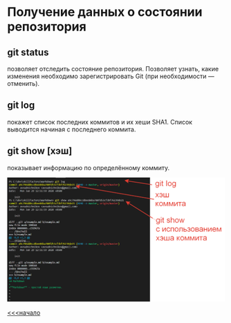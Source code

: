 
# Получение данных о состоянии репозитория
## git status 
позволяет отследить состояние репозитория. Позволяет узнать, какие изменения необходимо зарегистрировать Git (при необходимости — отменить).

## git log 
покажет список последних коммитов и их хеши SHA1. Список выводится начиная с последнего коммита.

## git show [хэш] 
показывает информацию по определённому коммиту.

![Пример использования команд git log и git show](PHP.5.6.4.png)

[<<<начало](./readme.md) 
